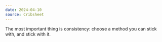 ```yaml
---
date: 2024-04-10
source: Cribsheet
---
```


The most important thing is consistency: choose a method you can stick with, and stick with it.
